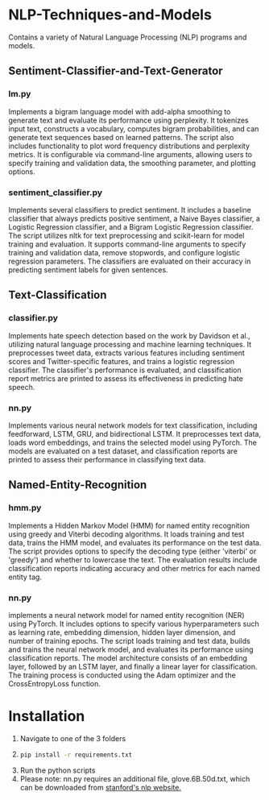 # NLP-Techniques-and-Models
Contains a variety of Natural Language Processing (NLP) programs and models.

## Sentiment-Classifier-and-Text-Generator
### lm.py
Implements a bigram language model with add-alpha smoothing to generate text and evaluate its performance using perplexity. It tokenizes input text, constructs a vocabulary, computes bigram probabilities, and can generate text sequences based on learned patterns. The script also includes functionality to plot word frequency distributions and perplexity metrics. It is configurable via command-line arguments, allowing users to specify training and validation data, the smoothing parameter, and plotting options.
### sentiment_classifier.py
Implements several classifiers to predict sentiment. It includes a baseline classifier that always predicts positive sentiment, a Naive Bayes classifier, a Logistic Regression classifier, and a Bigram Logistic Regression classifier. The script utilizes nltk for text preprocessing and scikit-learn for model training and evaluation. It supports command-line arguments to specify training and validation data, remove stopwords, and configure logistic regression parameters. The classifiers are evaluated on their accuracy in predicting sentiment labels for given sentences.

## Text-Classification
### classifier.py
Implements hate speech detection based on the work by Davidson et al., utilizing natural language processing and machine learning techniques. It preprocesses tweet data, extracts various features including sentiment scores and Twitter-specific features, and trains a logistic regression classifier. The classifier's performance is evaluated, and classification report metrics are printed to assess its effectiveness in predicting hate speech.

### nn.py
Implements various neural network models for text classification, including feedforward, LSTM, GRU, and bidirectional LSTM. It preprocesses text data, loads word embeddings, and trains the selected model using PyTorch. The models are evaluated on a test dataset, and classification reports are printed to assess their performance in classifying text data.

## Named-Entity-Recognition
### hmm.py
Implements a Hidden Markov Model (HMM) for named entity recognition using greedy and Viterbi decoding algorithms. It loads training and test data, trains the HMM model, and evaluates its performance on the test data. The script provides options to specify the decoding type (either 'viterbi' or 'greedy') and whether to lowercase the text. The evaluation results include classification reports indicating accuracy and other metrics for each named entity tag.

### nn.py
implements a neural network model for named entity recognition (NER) using PyTorch. It includes options to specify various hyperparameters such as learning rate, embedding dimension, hidden layer dimension, and number of training epochs. The script loads training and test data, builds and trains the neural network model, and evaluates its performance using classification reports. The model architecture consists of an embedding layer, followed by an LSTM layer, and finally a linear layer for classification. The training process is conducted using the Adam optimizer and the CrossEntropyLoss function.

# Installation
1. Navigate to one of the 3 folders
2. ```bash
   pip install -r requirements.txt
   ```
3. Run the python scripts
4. Please note: nn.py requires an additional file, glove.6B.50d.txt, which can be downloaded from [stanford's nlp website.](https://nlp.stanford.edu/projects/glove/)
